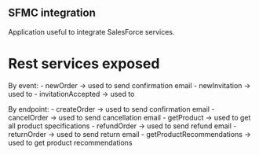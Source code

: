 ## SFMC integration

Application useful to integrate SalesForce services.

# Rest services exposed

By event:
    - newOrder -> used to send confirmation email
    - newInvitation -> used to 
    - invitationAccepted -> used to 

By endpoint:
    - createOrder -> used to send confirmation email
    - cancelOrder -> used to send cancellation email
    - getProduct -> used to get all product specifications
    - refundOrder -> used to send refund email
    - returnOrder -> used to send return email
    - getProductRecommendations -> used to get product recommendations